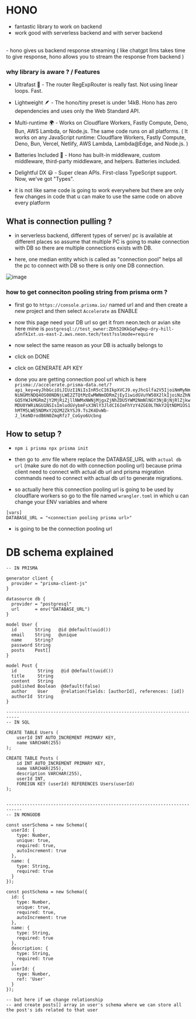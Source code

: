 # HONO

- fantastic library to work on backend 
- work good with serverless backend and with server backend

<br />
- hono gives us backend response streaming ( like chatgpt llms takes time to give response, hono allows you to stream the response from backend )

<br />

### why library is aware ? / Features
- Ultrafast 🚀 - The router RegExpRouter is really fast. Not using linear loops. Fast.
- Lightweight 🪶 - The hono/tiny preset is under 14kB. Hono has zero dependencies and uses only the Web Standard API.
- Multi-runtime 🌍 - Works on Cloudflare Workers, Fastly Compute, Deno, Bun, AWS Lambda, or Node.js. The same code runs on all platforms. ( It works on any JavaScript runtime: Cloudflare Workers, Fastly Compute, Deno, Bun, Vercel, Netlify, AWS Lambda, Lambda@Edge, and Node.js. )
- Batteries Included 🔋 - Hono has built-in middleware, custom middleware, third-party middleware, and helpers. Batteries included.
- Delightful DX 😃 - Super clean APIs. First-class TypeScript support. Now, we've got "Types".

- it is not like same code is going to work everywhere but there are only few changes in code that u can make to use the same code on above every platform

## What is connection pulling ?

- in serverless backend, different types of server/ pc is available at different places so assume that multiple PC is going to make connection with DB so there are multiple connections exists with DB.

- here, one median entity which is called as "connection pool" helps all the pc to connect with DB so there is only one DB connection.

![image](https://github.com/user-attachments/assets/eb36f4b8-5ef9-45f0-8f13-cedefb4ff413)


### how to get conneciton pooling string from prisma orm ?

- first go to `https://console.prisma.io/` named url and and then create a new project and then select `Accelerate` as ENABLE

- now this page need your DB url so get it from neon.tech or avian site here mine is `postgresql://test_owner:ZDh52OKkGqFw@ep-dry-hill-a5nfk1xt.us-east-2.aws.neon.tech/test?sslmode=require` 

- now select the same reason as your DB is actually belongs to

- click on DONE 
- click on GENERATE API KEY

- done you are getting connection pool url which is here `prisma://accelerate.prisma-data.net/?api_key=eyJhbGciOiJIUzI1NiIsInR5cCI6IkpXVCJ9.eyJhcGlfa2V5IjoiNmMyNmNiNGMtNDQ4OS00NDNjLWE2ZTQtMzEwMWNmODRmZjEyIiwidGVuYW50X2lkIjoiNzZhNGQ5YWJkMGRmZjY2MjRiZjllNWMxNWNjMjgxZjNhZDU5YWM2NmNlNGY3NjBjNjRlZjkwMDU0YWRiNGU1NSIsImludGVybmFsX3NlY3JldCI6ImFhYzY4ZGE0LTNkY2QtNDM1OS1hMTM5LWE5NDMxY2Q2M2ZkYSJ9.Ts2K4DvWb-J_lKeNDrodB6N0ZmqRfz7_CoGyo6Ucbng`


## How to setup ?

- `npm i prisma
npx prisma init`

- then go to .env file where replace the DATABASE_URL with `actual db url` (make sure do not do with connection pooling url) because prima client need to connect with actual db url and prisma migration commands need to connect with actual db url to generate migrations.

- so actually here this connection pooling url is going to be used by cloudflare workers so go to the file named `wrangler.toml` in which u can change your ENV variables and where 
```
[vars]
DATABASE_URL = "<connection pooling prisma url>"
```
- is going to be the connection pooling url

# DB schema explained

```
-- IN PRISMA

generator client {
  provider = "prisma-client-js"
}

datasource db {
  provider = "postgresql"
  url      = env("DATABASE_URL")
}

model User {
  id       String   @id @default(uuid())
  email    String   @unique
  name     String?
  password String
  posts    Post[]
}

model Post {
  id        String   @id @default(uuid())
  title     String
  content   String
  published Boolean  @default(false)
  author    User     @relation(fields: [authorId], references: [id])
  authorId  String
}

---------------------------------------------------------------------------
-- IN SQL

CREATE TABLE Users (
    userId INT AUTO_INCREMENT PRIMARY KEY,
    name VARCHAR(255)
);

CREATE TABLE Posts (
    id INT AUTO_INCREMENT PRIMARY KEY,
    name VARCHAR(255),
    description VARCHAR(255),
    userId INT,
    FOREIGN KEY (userId) REFERENCES Users(userId)
);


----------------------------------------------------------------------------
-- IN MONGODB

const userSchema = new Schema({
  userId: {
    type: Number,
    unique: true,
    required: true,
    autoIncrement: true
  },
  name: {
    type: String,
    required: true
  }
});

const postSchema = new Schema({
  id: {
    type: Number,
    unique: true,
    required: true,
    autoIncrement: true
  },
  name: {
    type: String,
    required: true
  },
  description: {
    type: String,
    required: true
  },
  userId: {
    type: Number,
    ref: 'User'
  }
});

-- but here if we change relationship
-- and create posts[] array in user's schema where we can store all the post's ids related to that user

```